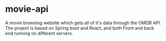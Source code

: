 # movie-api

A movie browsing website which gets all of it's data through the OMDB API.
The project is based on Spring boot and React, and both Front and back end running on different servers.
